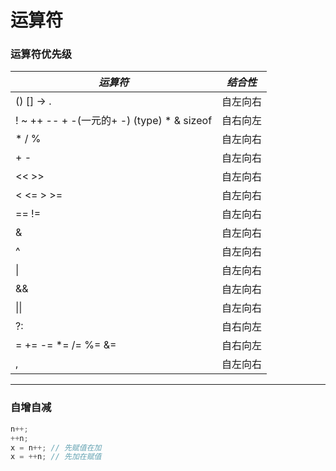 # 运算符

###  运算符优先级

| ***运算符***                               | ***结合性*** |
| ------------------------------------------ | ------------ |
| () [] -> .                                 | 自左向右     |
| ! ~ ++ -- + -(一元的+ -) (type) * & sizeof | 自右向左     |
| * / %                                      | 自左向右     |
| + -                                        | 自左向右     |
| << >>                                      | 自左向右     |
| < <= > >=                                  | 自左向右     |
| == !=                                      | 自左向右     |
| &                                          | 自左向右     |
| ^                                          | 自左向右     |
| \|                                         | 自左向右     |
| &&                                         | 自左向右     |
| \|\|                                       | 自左向右     |
| ?:                                         | 自右向左     |
| = += -= *= /= %= &=                        | 自右向左     |
| ,                                          | 自左向右     |

-----

### 自增自减

```c
n++;
++n;
x = n++; // 先赋值在加
x = ++n; // 先加在赋值
```

